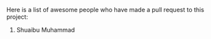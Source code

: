 Here is a list of awesome people who have made a pull request to this project:

1. Shuaibu Muhammad
